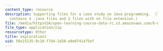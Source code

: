 ```yaml
---
content_type: resource
description: Supporting files for a case study on Java programming.  (This ZIP file
  contains 4 .java files and 2 files with no file extension.)
file: /media/https%3A/open-learning-course-data-rc.s3.amazonaws.com/6-005-elements-of-software-construction-fall-2008/56e151359c18f7d41d20e8e8741475ef_exploration1.zip
file_type: application/zip
resourcetype: Other
title: exploration1
uid: 56e15135-9c18-f7d4-1d20-e8e8741475ef
---
```

